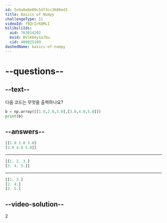 ```yaml
---
id: 5e9a0a8e09c5df3cc3600ed3
title: Basics of Numpy
challengeType: 11
videoId: f9QrZrKQMLI
bilibiliIds:
  aid: 763014202
  bvid: BV1K64y1a7bu
  cid: 409025169
dashedName: basics-of-numpy
---
```


# --questions--

## --text--

다음 코드는 무엇을 출력하나요?

```python
b = np.array([[1.0,2.0,3.0],[3.0,4.0,5.0]])
print(b)
```

## --answers--

```python
[[1.0 2.0 3.0]
[3.0 4.0 5.0]]
```

---

```python
[[1. 2. 3.]
[3. 4. 5.]]
```

---

```python
[[1. 3.]
[2. 4.]
[3. 5.]
```

## --video-solution--

2

